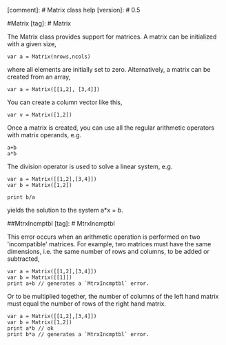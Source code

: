 [comment]: # Matrix class help
[version]: # 0.5

#Matrix
[tag]: # Matrix

The Matrix class provides support for matrices. A matrix can be initialized with a given size,

    var a = Matrix(nrows,ncols)

where all elements are initially set to zero. Alternatively, a matrix can be created from an array,

    var a = Matrix([[1,2], [3,4]])

You can create a column vector like this,

    var v = Matrix([1,2])

Once a matrix is created, you can use all the regular arithmetic operators with matrix operands, e.g.

    a+b
    a*b

The division operator is used to solve a linear system, e.g.

    var a = Matrix([[1,2],[3,4]])
    var b = Matrix([1,2])

    print b/a

yields the solution to the system a*x = b.

##MtrxIncmptbl
[tag]: # MtrxIncmptbl

This error occurs when an arithmetic operation is performed on two 'incompatible' matrices. For example, two matrices must have the same dimensions, i.e. the same number of rows and columns, to be added or subtracted,

    var a = Matrix([[1,2],[3,4]])
    var b = Matrix([[1]])
    print a+b // generates a `MtrxIncmptbl` error.

Or to be multiplied together, the number of columns of the left hand matrix must equal the number of rows of the right hand matrix.

    var a = Matrix([[1,2],[3,4]])
    var b = Matrix([1,2])
    print a*b // ok
    print b*a // generates a `MtrxIncmptbl` error.
